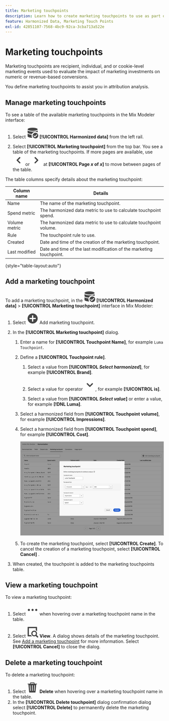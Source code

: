 ```yaml
---
title: Marketing touchpoints
description: Learn how to create marketing touchpoints to use as part of harmonizing your data in Mix Modeler.
feature: Harmonized Data, Marketing Touch Points
exl-id: 42851107-7568-4bc9-92ca-3cba713a522e
---
```

# Marketing touchpoints

Marketing touchpoints are recipient, individual, and or cookie-level marketing events used to evaluate the impact of marketing investments on numeric or revenue-based conversions.

You define marketing touchpoints to assist you in attribution analysis.

## Manage marketing touchpoints

To see a table of the available marketing touchpoints in the Mix Modeler interface:

1. Select ![DataSearch](../assets/icons/DataCheck.svg) **[!UICONTROL Harmonized data]** from the left rail.
   
1. Select **[!UICONTROL Marketing touchpoint]** from the top bar. You see a table of the marketing touchpoints. If more pages are available, use ![Arrow left](../assets/icons/ChevronLeft.svg) or ![Arrow Right](../assets/icons/ChevronRight.svg) at **[!UICONTROL Page _x_ of _x_]** to move between pages of the table.

The table columns specify details about the marketing touchpoint:

| Column name | Details |
| --- | ---|
| Name | The name of the marketing touchpoint.  |
| Spend metric | The harmonized data metric to use to calculate touchpoint spend.  |
| Volume metric | The harmonized data metric to use to calculate touchpoint volume. |
| Rule | The touchpoint rule to use. | 
| Created | Date and time of the creation of the marketing touchpoint. |
| Last modified | Date and time of the last modification of the marketing touchpoint. |

{style="table-layout:auto"}

## Add a marketing touchpoint

To add a marketing touchpoint, in the ![DataSearch](../assets/icons/DataCheck.svg) **[!UICONTROL Harmonized data]** > **[!UICONTROL Marketing touchpoint]** interface in Mix Modeler:

1. Select ![Add](../assets/icons/AddCircle.svg) Add marketing touchpoint.

1. In the **[!UICONTROL Marketing touchpoint]** dialog.

    1. Enter a name for **[!UICONTROL Touchpoint Name]**, for example `Luma Touchpoint`.

    1. Define a **[!UICONTROL Touchpoint rule]**.

       1. Select a value from **[!UICONTROL *Select harmonized*]**, for example **[!UICONTROL Brand]**.

       1. Select a value for operator ![Chevron](../assets/icons/ChevronDown.svg), for example **[!UICONTROL is]**.

       1. Select a value from **[!UICONTROL *Select value*]** or enter a value, for example **[!DNL Luma]**.

    1. Select a harmonized field from **[!UICONTROL Touchpoint volume]**, for example **[!UICONTROL Impressions]**.

    1. Select a harmonized field from **[!UICONTROL Touchpoint spend]**, for example **[!UICONTROL Cost]**.
   
       ![Marketing touchpoint](../assets/create-touchpoint.png)

    1. To create the marketing touchpoint, select **[!UICONTROL Create]**. To cancel the creation of a marketing touchpoint, select **[!UICONTROL Cancel]** .

1. When created, the touchpoint is added to the marketing touchpoints table.


## View a marketing touchpoint

To view a marketing touchpoint:

1. Select ![More](../assets/icons/More.svg) when hovering over a marketing touchpoint name in the table.

1. Select ![View](../assets/icons/ViewDetail.svg) **View**. A dialog shows details of the marketing touchpoint. See [Add a marketing touchpoint](#add-a-marketing-touchpoint) for more information. Select **[!UICONTROL Cancel]** to close the dialog.


## Delete a marketing touchpoint

To delete a marketing touchpoint:

1. Select ![Delete](../assets/icons/Delete.svg) **Delete** when hovering over a marketing touchpoint name in the table. 
1. In the **[!UICONTROL Delete touchpoint]** dialog confirmation dialog select **[!UICONTROL Delete]** to permanently delete the marketing touchpoint.

